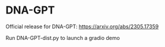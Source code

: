 # DNA-GPT
Official release for DNA-GPT: https://arxiv.org/abs/2305.17359

Run DNA-GPT-dist.py to launch a gradio demo

